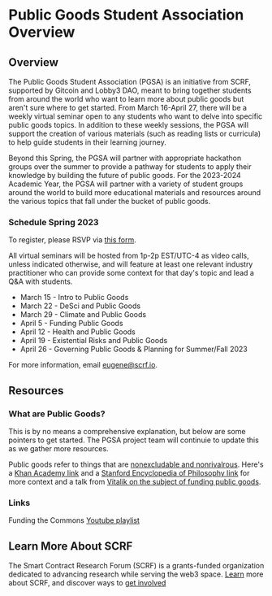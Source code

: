 # Public Goods Student Association Overview

## Overview

The Public Goods Student Association (PGSA) is an initiative from SCRF, supported by Gitcoin and Lobby3 DAO, meant to bring together students from around the world who want to learn more about public goods but aren't sure where to get started. From March 16-April 27, there will be a weekly virtual seminar open to any students who want to delve into specific public goods topics. In addition to these weekly sessions, the PGSA will support the creation of various materials (such as reading lists or curricula) to help guide students in their learning journey. 

Beyond this Spring, the PGSA will partner with appropriate hackathon groups over the summer to provide a pathway for students to apply their knowledge by building the future of public goods. For the 2023-2024 Academic Year, the PGSA will partner with a variety of student groups around the world to build more educational materials and resources around the various topics that fall under the bucket of public goods. 

### **Schedule Spring 2023** 
To register, please RSVP via [this form](https://docs.google.com/forms/d/e/1FAIpQLScqomCAuwxiFtAmzqi2Ur1eAIwy5tfwQuJuBKAZ9d6C6W2nGw/viewform?usp=sf_link). 

All virtual seminars will be hosted from 1p-2p EST/UTC-4 as video calls, unless indicated otherwise, and will feature at least one relevant industry practitioner who can provide some context for that day's topic and lead a Q&A with students. 

- March 15 - Intro to Public Goods
- March 22 - DeSci and Public Goods
- March 29 - Climate and Public Goods
- April 5 - Funding Public Goods
- April 12 - Health and Public Goods
- April 19 - Existential Risks and Public Goods
- April 26 - Governing Public Goods & Planning for Summer/Fall 2023

For more information, email eugene@scrf.io.

## Resources

### What are Public Goods?

This is by no means a comprehensive explanation, but below are some pointers to get started. The PGSA project team will continuie to update this as we gather more resources. 

Public goods refer to things that are [nonexcludable and nonrivalrous](https://www.lawinsider.com/dictionary/nonexcludable). Here's a [Khan Academy link](https://www.khanacademy.org/economics-finance-domain/microeconomics/market-failure-and-the-role-of-government/externalities-topic/a/public-goods-cnx) and a [Stanford Encyclopedia of Philosophy link](https://plato.stanford.edu/entries/public-goods/) for more context and a talk from [Vitalik on the subject of funding public goods](https://protocol.ai/blog/transcription-vitalik-buterin-funding-the-commons/).

### Links

Funding the Commons [Youtube playlist](https://www.youtube.com/playlist?list=PLhuBigpl7lqtMdPkejuo3mHdLFX53ftXJ)

## Learn More About SCRF

The Smart Contract Research Forum (SCRF) is a grants-funded organization dedicated to advancing research while serving the web3 space. [Learn](https://github.com/smartcontractresearchforum/docs) more about SCRF, and discover ways to [get involved](https://github.com/smartcontractresearchforum/docs/blob/main/en/content_connecting_with_scrf.md)

